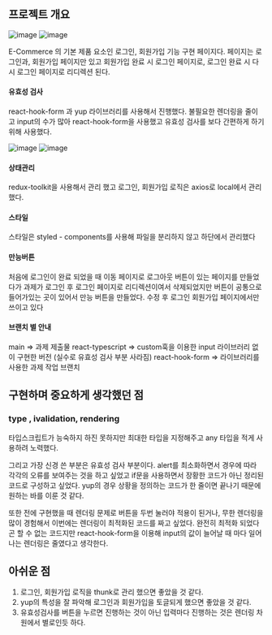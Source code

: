 ## 프로젝트 개요

![image](https://github.com/hyewon0615/-2024nbcamp_timeattack/assets/146814055/0d82620d-7717-496c-9356-3333f1b7b163)
![image](https://github.com/hyewon0615/-2024nbcamp_timeattack/assets/146814055/d85aed98-8a17-4d08-b685-3afc21f15ff6)

E-Commerce 의 기본 제품 요소인 로그인, 회원가입 기능 구현 페이지다. 페이지는 로그인과, 회원가입 페이지만 있고 회원가입 완료 시 로그인 페이지로, 로그인 완료 시 다시 로그인 페이지로 리디렉션 된다.

#### 유효성 검사

react-hook-form 과 yup 라이브러리를 사용해서 진행했다. 불필요한 렌더링을 줄이고 input의 수가 많아 react-hook-form을 사용했고 유효성 검사를 보다 간편하게 하기 위해 사용했다.

![image](https://github.com/hyewon0615/-2024nbcamp_timeattack/assets/146814055/5c9a4d19-06b2-4fa2-a261-b4624a3afb8c)
![image](https://github.com/hyewon0615/-2024nbcamp_timeattack/assets/146814055/372911fe-77ef-4c0a-b809-329b171f7218)

#### 상태관리

redux-toolkit을 사용해서 관리 했고 로그인, 회원가입 로직은 axios로 local에서 관리 했다.

#### 스타일

스타일은 styled - components를 사용해 파일을 분리하지 않고 하단에서 관리했다

#### 만능버튼

처음에 로그인이 완료 되었을 때 이동 페이지로 로그아웃 버튼이 있는 페이지를 만들었다가 과제가 로그인 후 로그인 페이지로 리디렉션이여서 삭제되었지만 버튼이 공통으로 들어가있는 곳이 있어서 만능 버튼을 만들었다. 수정 후 로그인 회원가입 페이지에서만 쓰이고 있다

#### 브랜치 별 안내

main => 과제 제출물 react-typescript => custom훅을 이용한 input 라이브러리 없이 구현한 버전 (실수로 유효성 검사 부분 사라짐) react-hook-form => 라이브러리를 사용한 과제 작업 브랜치

## 구현하며 중요하게 생각했던 점

### type , ivalidation, rendering

타입스크립트가 능숙하지 하진 못하지만 최대한 타입을 지정해주고 any 타입을 적게 사용하려 노력했다.

그리고 가장 신경 쓴 부분은 유효성 검사 부분이다. alert를 최소화하면서 경우에 따라 각각의 오류를 보여주는 것을 하고 싶었고 if문을 사용하면서 장황한 코드가 아닌 정리된 코드로 구성하고 싶었다. yup의 경우 상황을 정의하는 코드가 한 줄이면 끝나기 때문에 원하는 바를 이룬 것 같다.

또한 전에 구현했을 때 렌더링 문제로 버튼을 두번 눌러야 적용이 된거나, 무한 렌더링을 많이 경험해서 이번에는 렌더링이 최적화된 코드를 짜고 싶었다. 완전히 최적화 되었다곤 할 수 없는 코드지만 react-hook-form을 이용해 input의 값이 늘어날 때 마다 일어나는 렌더링은 줄였다고 생각한다.

## 아쉬운 점

1. 로그인, 회원가입 로직을 thunk로 관리 했으면 좋았을 것 같다.
2. yup의 특성을 잘 파악해 로그인과 회원가입을 토글되게 했으면 좋았을 것 같다.
3. 유효성검사를 버튼을 누르면 진행하는 것이 아닌 입력마다 진행하는 것은 렌더링 차원에서 별로인듯 하다.
